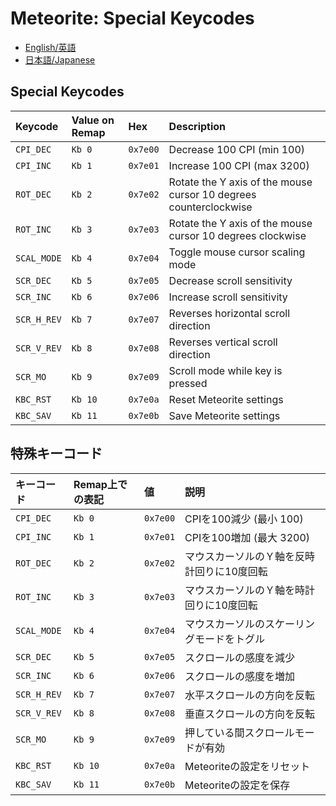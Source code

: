 # Meteorite: Special Keycodes

* [English/英語](#english)
* [日本語/Japanese](#japanese)

<a id="english"></a>
## Special Keycodes

| Keycode    | Value on Remap  | Hex      | Description                                                       |
|:-----------|:----------------|:---------|:------------------------------------------------------------------|
| `CPI_DEC`  | `Kb 0`          | `0x7e00` | Decrease 100 CPI (min 100)                                        |
| `CPI_INC`  | `Kb 1`          | `0x7e01` | Increase 100 CPI (max 3200)                                       |
| `ROT_DEC`  | `Kb 2`          | `0x7e02` | Rotate the Y axis of the mouse cursor 10 degrees counterclockwise |
| `ROT_INC`  | `Kb 3`          | `0x7e03` | Rotate the Y axis of the mouse cursor 10 degrees clockwise        |
| `SCAL_MODE`| `Kb 4`          | `0x7e04` | Toggle mouse cursor scaling mode                                  |
| `SCR_DEC`  | `Kb 5`          | `0x7e05` | Decrease scroll sensitivity                                       |
| `SCR_INC`  | `Kb 6`          | `0x7e06` | Increase scroll sensitivity                                       |
| `SCR_H_REV`| `Kb 7`          | `0x7e07` | Reverses horizontal scroll direction                              |
| `SCR_V_REV`| `Kb 8`          | `0x7e08` | Reverses vertical scroll direction                                |
| `SCR_MO`   | `Kb 9`          | `0x7e09` | Scroll mode while key is pressed                                  |
| `KBC_RST`  | `Kb 10`         | `0x7e0a` | Reset Meteorite settings                                          |
| `KBC_SAV`  | `Kb 11`         | `0x7e0b` | Save Meteorite settings                                           |

<a id="japanese"></a>
## 特殊キーコード

| キーコード   | Remap上での表記  | 値       | 説明                                                               |
|:-----------|:----------------|:---------|:------------------------------------------------------------------|
| `CPI_DEC`  | `Kb 0`          | `0x7e00` | CPIを100減少 (最小 100)                                             |
| `CPI_INC`  | `Kb 1`          | `0x7e01` | CPIを100増加 (最大 3200)                                            |
| `ROT_DEC`  | `Kb 2`          | `0x7e02` | マウスカーソルのＹ軸を反時計回りに10度回転                               |
| `ROT_INC`  | `Kb 3`          | `0x7e03` | マウスカーソルのＹ軸を時計回りに10度回転                                 |
| `SCAL_MODE`| `Kb 4`          | `0x7e04` | マウスカーソルのスケーリングモードをトグル                               |
| `SCR_DEC`  | `Kb 5`          | `0x7e05` | スクロールの感度を減少                                                |
| `SCR_INC`  | `Kb 6`          | `0x7e06` | スクロールの感度を増加                                                |
| `SCR_H_REV`| `Kb 7`          | `0x7e07` | 水平スクロールの方向を反転                                             |
| `SCR_V_REV`| `Kb 8`          | `0x7e08` | 垂直スクロールの方向を反転                                            |
| `SCR_MO`   | `Kb 9`          | `0x7e09` | 押している間スクロールモードが有効                                      |
| `KBC_RST`  | `Kb 10`         | `0x7e0a` | Meteoriteの設定をリセット                                            |
| `KBC_SAV`  | `Kb 11`         | `0x7e0b` | Meteoriteの設定を保存                                               |

